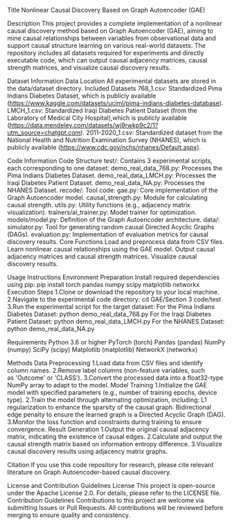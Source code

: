 Title
Nonlinear Causal Discovery Based on Graph Autoencoder (GAE)

Description
This project provides a complete implementation of a nonlinear causal discovery method based on Graph Autoencoder (GAE), aiming to mine causal relationships between variables from observational data and support causal structure learning on various real-world datasets. The repository includes all datasets required for experiments and directly executable code, which can output causal adjacency matrices, causal strength matrices, and visualize causal discovery results.

Dataset Information
Data Location
All experimental datasets are stored in the data/dataset directory.
Included Datasets
768_1.csv: Standardized Pima Indians Diabetes Dataset, which is publicly available (https://www.kaggle.com/datasets/uciml/pima-indians-diabetes-database).
LMCH_1.csv: Standardized Iraqi Diabetes Patient Dataset (from the Laboratory of Medical City Hospital),which is publicly available (https://data.mendeley.com/datasets/wj9rwkp9c2/1?utm_source=chatgpt.com).
2011-2020_1.csv: Standardized dataset from the National Health and Nutrition Examination Survey (NHANES), which is publicly available (https://www.cdc.gov/nchs/nhanes/Default.aspx).

Code Information
Code Structure
test/: Contains 3 experimental scripts, each corresponding to one dataset:
demo_real_data_768.py: Processes the Pima Indians Diabetes Dataset.
demo_real_data_LMCH.py: Processes the Iraqi Diabetes Patient Dataset.
demo_real_data_NA.py: Processes the NHANES Dataset.
recode/: Tool code:
gae.py: Core implementation of the Graph Autoencoder model.
causal_strength.py: Module for calculating causal strength.
utils.py: Utility functions (e.g., adjacency matrix visualization).
trainers/al_trainer.py: Model trainer for optimization.
models/model.py: Definition of the Graph Autoencoder architecture.
data/:
simulator.py: Tool for generating random causal Directed Acyclic Graphs (DAGs).
evaluation.py: Implementation of evaluation metrics for causal discovery results.
Core Functions
Load and preprocess data from CSV files.
Learn nonlinear causal relationships using the GAE model.
Output causal adjacency matrices and causal strength matrices.
Visualize causal discovery results.

Usage Instructions
Environment Preparation
Install required dependencies using pip: pip install torch pandas numpy scipy matplotlib networkx
Execution Steps
1.Clone or download the repository to your local machine.
2.Navigate to the experimental code directory: cd GAE/Section 3 code/test
3.Run the experimental script for the target dataset:
For the Pima Indians Diabetes Dataset: python demo_real_data_768.py
For the Iraqi Diabetes Patient Dataset: python demo_real_data_LMCH.py
For the NHANES Dataset: python demo_real_data_NA.py

Requirements 
Python 3.6 or higher
PyTorch (torch)
Pandas (pandas)
NumPy (numpy)
SciPy (scipy)
Matplotlib (matplotlib)
NetworkX (networkx)

Methods 
Data Preprocessing
1.Load data from CSV files and identify column names.
2.Remove label columns (non-feature variables, such as 'Outcome' or 'CLASS').
3.Convert the processed data into a float32-type NumPy array to adapt to the model.
Model Training
1.Initialize the GAE model with specified parameters (e.g., number of training epochs, device type).
2.Train the model through alternating optimization, including:
L1 regularization to enhance the sparsity of the causal graph.
Bidirectional edge penalty to ensure the learned graph is a Directed Acyclic Graph (DAG).
3.Monitor the loss function and constraints during training to ensure convergence.
Result Generation
1.Output the original causal adjacency matrix, indicating the existence of causal edges.
2.Calculate and output the causal strength matrix based on information entropy difference.
3.Visualize causal discovery results using adjacency matrix graphs.

Citation
If you use this code repository for research, please cite relevant literature on Graph Autoencoder-based causal discovery.

License and Contribution Guidelines
License
This project is open-source under the Apache License 2.0. For details, please refer to the LICENSE file.
Contribution Guidelines
Contributions to this project are welcome via submitting Issues or Pull Requests. All contributions will be reviewed before merging to ensure quality and consistency.

